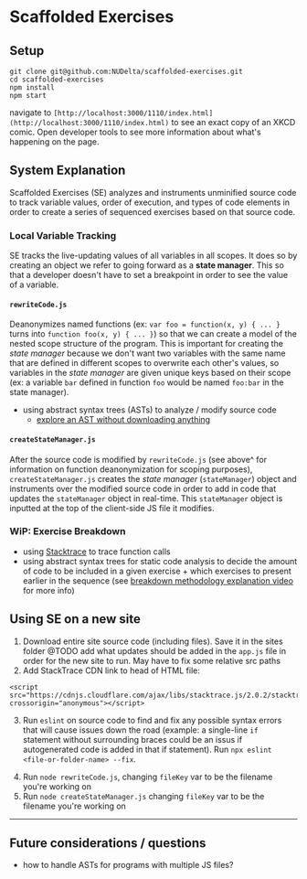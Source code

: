 # Scaffolded Exercises

## Setup

```
git clone git@github.com:NUDelta/scaffolded-exercises.git
cd scaffolded-exercises
npm install
npm start
```

navigate to `[http://localhost:3000/1110/index.html](http://localhost:3000/1110/index.html)` to see an exact copy of an XKCD comic. Open developer tools to see more information about what's happening on the page.

## System Explanation

Scaffolded Exercises (SE) analyzes and instruments unminified source code to track variable values, order of execution, and types of code elements in order to create a series of sequenced exercises based on that source code.

### Local Variable Tracking

SE tracks the live-updating values of all variables in all scopes. It does so by creating an object we refer to going forward as a **state manager**. This so that a developer doesn't have to set a breakpoint in order to see the value of a variable.

#### `rewriteCode.js`

Deanonymizes named functions (ex: `var foo = function(x, y) { ... }` turns into `function foo(x, y) { ... }`) so that we can create a model of the nested scope structure of the program. This is important for creating the _state manager_ because we don't want two variables with the same name that are defined in different scopes to overwrite each other's values, so variables in the _state manager_ are given unique keys based on their scope (ex: a variable `bar` defined in function `foo` would be named `foo:bar` in the state manager).

-   using abstract syntax trees (ASTs) to analyze / modify source code
    -   [explore an AST without downloading anything](https://astexplorer.net/)

#### `createStateManager.js`

After the source code is modified by `rewriteCode.js` (see above^ for information on function deanonymization for scoping purposes), `createStateManager.js` creates the _state manager_ (`stateManager`) object and instruments over the modified source code in order to add in code that updates the `stateManager` object in real-time. This `stateManager` object is inputted at the top of the client-side JS file it modifies.

### WiP: Exercise Breakdown
-   using [Stacktrace](https://www.stacktracejs.com/#!/docs/stacktrace-js) to trace function calls
-   using abstract syntax trees for static code analysis to decide the amount of code to be included in a given exercise + which exercises to present earlier in the sequence (see [breakdown methodology explanation video](https://www.youtube.com/watch?v=frKHF048qSg) for more info)

## Using SE on a new site

1. Download entire site source code (including files). Save it in the sites folder @TODO add what updates should be added in the `app.js` file in order for the new site to run. May have to fix some relative src paths
2. Add StackTrace CDN link to head of HTML file:

```
<script src="https://cdnjs.cloudflare.com/ajax/libs/stacktrace.js/2.0.2/stacktrace.min.js" crossorigin="anonymous"></script>
```

3. Run `eslint` on source code to find and fix any possible syntax errors that will cause issues down the road (example: a single-line `if` statement without surrounding braces could be an issus if autogenerated code is added in that if statement). Run `npx eslint <file-or-folder-name> --fix`.
 <!-- 3. add StackTrace to HTML head -->
4. Run `node rewriteCode.js`, changing `fileKey` var to be the filename you're working on
5. Run `node createStateManager.js` changing `fileKey` var to be the filename you're working on

---

## Future considerations / questions

-   how to handle ASTs for programs with multiple JS files?
